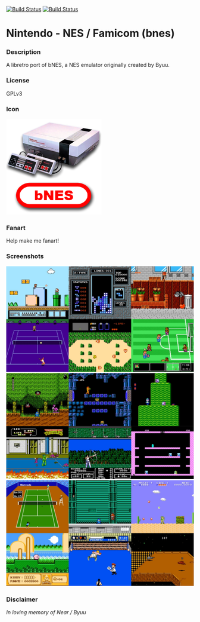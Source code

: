 [![Build Status](https://travis-ci.org/kodi-game/game.libretro.bnes.svg?branch=master)](https://travis-ci.org/kodi-game/game.libretro.bnes)
[![Build Status](https://ci.appveyor.com/api/projects/status/github/kodi-game/game.libretro.bnes?svg=true)](https://ci.appveyor.com/project/kodi-game/game-libretro-bnes)

# Nintendo - NES / Famicom (bnes)

### Description

A libretro port of bNES, a NES emulator originally created by Byuu.

### License

GPLv3

### Icon

![Nintendo - NES / Famicom (bnes) icon](game.libretro.bnes/resources/icon.png)

### Fanart

Help make me fanart!

### Screenshots

![Nintendo - NES / Famicom (bnes) screenshot](game.libretro.bnes/resources/screenshot-01.jpg)
![Nintendo - NES / Famicom (bnes) screenshot](game.libretro.bnes/resources/screenshot-02.jpg)
![Nintendo - NES / Famicom (bnes) screenshot](game.libretro.bnes/resources/screenshot-03.jpg)

### Disclaimer

*In loving memory of Near / Byuu*
